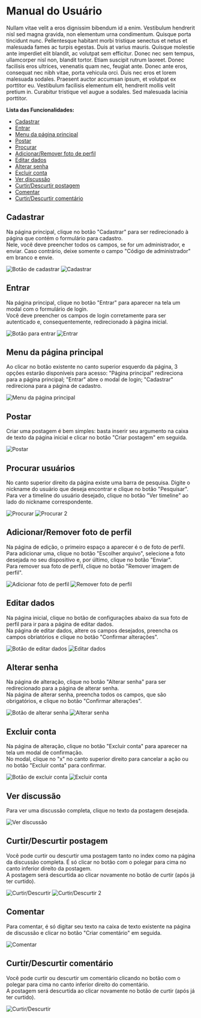 # Manual do Usuário

Nullam vitae velit a eros dignissim bibendum id a enim. Vestibulum hendrerit nisl sed magna gravida, non elementum urna condimentum. Quisque porta tincidunt nunc. Pellentesque habitant morbi tristique senectus et netus et malesuada fames ac turpis egestas. Duis at varius mauris. Quisque molestie ante imperdiet elit blandit, ac volutpat sem efficitur. Donec nec sem tempus, ullamcorper nisl non, blandit tortor. Etiam suscipit rutrum laoreet. Donec facilisis eros ultrices, venenatis quam nec, feugiat ante. Donec ante eros, consequat nec nibh vitae, porta vehicula orci. Duis nec eros et lorem malesuada sodales. Praesent auctor accumsan ipsum, et volutpat ex porttitor eu. Vestibulum facilisis elementum elit, hendrerit mollis velit pretium in. Curabitur tristique vel augue a sodales. Sed malesuada lacinia porttitor.

**Lista das Funcionalidades:**

 - [Cadastrar](#Cadastrar)
 - [Entrar](#Entrar)
 - [Menu da página principal](#Menu-da-página-principal)
 - [Postar](#Postar)
 - [Procurar](#Procurar)
 - [Adicionar/Remover foto de perfil](#Adicionar/Remover-foto-de-perfil)
 - [Editar dados](#Editar-dados)
 - [Alterar senha](#Alterar-senha)
 - [Excluir conta](#Excluir-conta)
 - [Ver discussão](#Ver-discussão)
 - [Curtir/Descurtir postagem](#Curtir/Descurtir-postagem)
 - [Comentar](#Comentar)
 - [Curtir/Descurtir comentário](#Curtir/Descurtir-comentário)

## Cadastrar

Na página principal, clique no botão "Cadastrar" para ser redirecionado à página que contém o formulário para cadastro. <br>
Nele, você deve preencher todos os campos, se for um administrador, e enviar. Caso contrário, deixe somente o campo "Código de administrador" em branco e envie.

![Botão de cadastrar](imagens/botao-cadastrar.jpg)
![Cadastrar](imagens/cadastrar.jpg)

## Entrar

Na página principal, clique no botão "Entrar" para aparecer na tela um modal com o formulário de login. <br>
Você deve preencher os campos de login corretamente para ser autenticado e, consequentemente, redirecionado à página inicial.

![Botão para entrar](imagens/botao-entrar.jpg)
![Entrar](imagens/entrar.jpg)

## Menu da página principal

Ao clicar no botão existente no canto superior esquerdo da página, 3 opções estarão disponíveis para acesso:
    "Página principal" redireciona para a página principal;
    "Entrar" abre o modal de login;
    "Cadastrar" redireciona para a página de cadastro.

![Menu da página principal](imagens/menu-da-pagina-principal.jpg)

## Postar

Criar uma postagem é bem simples: basta inserir seu argumento na caixa de texto da página inicial e clicar no botão "Criar postagem" em seguida.

![Postar](imagens/postar.jpg)

## Procurar usuários

No canto superior direito da página existe uma barra de pesquisa. Digite o nickname do usuário que deseja encontrar e clique no botão "Pesquisar". Para ver a timeline do usuário desejado, clique no botão "Ver timeline" ao lado do nickname correspondente.

![Procurar](imagens/procurar.jpg)
![Procurar 2](imagens/procurar2.jpg)

## Adicionar/Remover foto de perfil

Na página de edição, o primeiro espaço a aparecer é o de foto de perfil. Para adicionar uma, clique no botão "Escolher arquivo", selecione a foto desejada no seu dispositivo e, por último, clique no botão "Enviar".<br>
Para remover sua foto de perfil, clique no botão "Remover imagem de perfil".

![Adicionar foto de perfil](imagens/add-foto-de-perfil.jpg)
![Remover foto de perfil](imagens/del-foto-de-perfil.jpg)

## Editar dados

Na página inicial, clique no botão de configurações abaixo da sua foto de perfil para ir para a página de editar dados.<br>
Na página de editar dados, altere os campos desejados, preencha os campos obriatórios e clique no botão "Confirmar alterações".

![Botão de editar dados](imagens/botao-editar-dados.jpg)
![Editar dados](imagens/editar-dados.jpg)

## Alterar senha

Na página de alteração, clique no botão "Alterar senha" para ser redirecionado para a página de alterar senha.<br>
Na página de alterar senha, preencha todos os campos, que são obrigatórios, e clique no botão "Confirmar alterações".

![Botão de alterar senha](imagens/botao-alterar-senha.jpg)
![Alterar senha](imagens/alterar-senha.jpg)

## Excluir conta

Na página de alteração, clique no botão "Excluir conta" para aparecer na tela um modal de confirmação.<br>
No modal, clique no "x" no canto superior direito para cancelar a ação ou no botão "Excluir conta" para confirmar.

![Botão de excluir conta](imagens/botao-excluir-conta.jpg)
![Excluir conta](imagens/excluir-conta.jpg)

## Ver discussão

Para ver uma discussão completa, clique no texto da postagem desejada.

![Ver discussão](imagens/ver-discusao.jpg)

## Curtir/Descurtir postagem

Você pode curtir ou descurtir uma postagem tanto no index como na página da discussão completa. É só clicar no botão com o polegar para cima no canto inferior direito da postagem.<br>
A postagem será descurtida ao clicar novamente no botão de curtir (após já ter curtido).

![Curtir/Descurtir](imagens/curtir-postagem.jpg)
![Curtir/Descurtir 2](imagens/curtir-postagem2.jpg)

## Comentar

Para comentar, é só digitar seu texto na caixa de texto existente na página de discussão e clicar no botão "Criar comentário" em seguida.

![Comentar](imagens/comentar.jpg)

## Curtir/Descurtir comentário

Você pode curtir ou descurtir um comentário clicando no botão com o polegar para cima no canto inferior direito do comentário.<br>
A postagem será descurtida ao clicar novamente no botão de curtir (após já ter curtido).

![Curtir/Descurtir](imagens/curtir-comentario.jpg)
